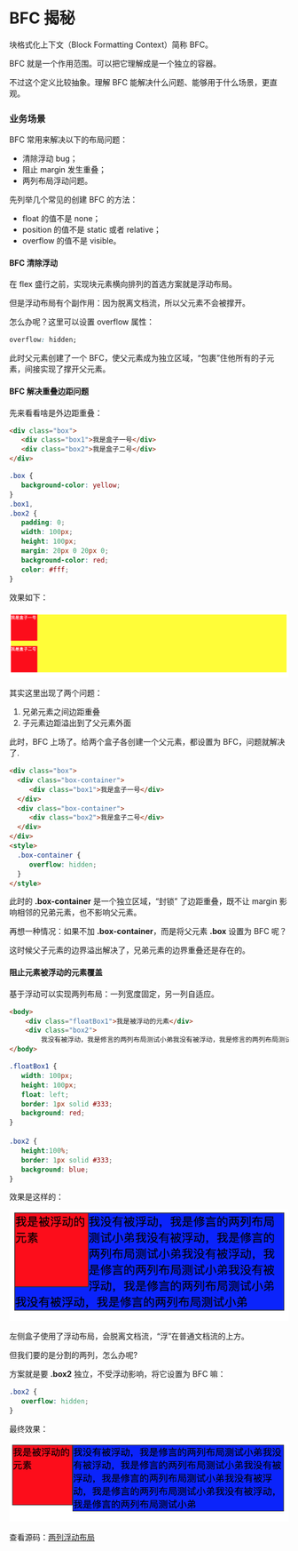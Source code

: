 # BFC 揭秘

块格式化上下文（Block Formatting Context）简称 BFC。

BFC 就是一个作用范围。可以把它理解成是一个独立的容器。

不过这个定义比较抽象。理解 BFC 能解决什么问题、能够用于什么场景，更直观。

### 业务场景

BFC 常用来解决以下的布局问题：

* 清除浮动 bug；
* 阻止 margin 发生重叠；
* 两列布局浮动问题。

先列举几个常见的创建 BFC 的方法：

* float 的值不是 none；
* position 的值不是 static 或者 relative；
* overflow 的值不是 visible。

#### BFC 清除浮动

在 flex 盛行之前，实现块元素横向排列的首选方案就是浮动布局。

但是浮动布局有个副作用：因为脱离文档流，所以父元素不会被撑开。

怎么办呢？这里可以设置 overflow 属性：

```css
overflow: hidden;
```

此时父元素创建了一个 BFC，使父元素成为独立区域，“包裹”住他所有的子元素，间接实现了撑开父元素。

#### BFC 解决重叠边距问题

先来看看啥是外边距重叠：

```html
<div class="box">
   <div class="box1">我是盒子一号</div>
   <div class="box2">我是盒子二号</div>
</div>
```

```css
.box {
   background-color: yellow;
}
.box1,
.box2 {
   padding: 0;
   width: 100px;
   height: 100px;
   margin: 20px 0 20px 0;
   background-color: red;
   color: #fff;
}
```

效果如下：

![F670C641-C752-4F66-9AE0-0D1A58F24A2D](../image/F670C641-C752-4F66-9AE0-0D1A58F24A2D.png)

其实这里出现了两个问题：

1. 兄弟元素之间边距重叠
2. 子元素边距溢出到了父元素外面

此时，BFC 上场了。给两个盒子各创建一个父元素，都设置为 BFC，问题就解决了.

```html
<div class="box">
  <div class="box-container">
     <div class="box1">我是盒子一号</div>
  </div>
  <div class="box-container">
     <div class="box2">我是盒子二号</div>
  </div>
</div>
<style>
  .box-container {
     overflow: hidden;
  }
</style>
```

此时的 **.box-container** 是一个独立区域，“封锁” 了边距重叠，既不让 margin 影响相邻的兄弟元素，也不影响父元素。

再想一种情况：如果不加 **.box-container**，而是将父元素 **.box** 设置为 BFC 呢？

这时候父子元素的边界溢出解决了，兄弟元素的边界重叠还是存在的。

#### 阻止元素被浮动的元素覆盖

基于浮动可以实现两列布局：一列宽度固定，另一列自适应。

```html
<body>
    <div class="floatBox1">我是被浮动的元素</div>
    <div class="box2">
        我没有被浮动，我是修言的两列布局测试小弟我没有被浮动，我是修言的两列布局测试小弟我没有被浮动，我是修言的两列布局测试小弟我没有被浮动，我是修言的两列布局测试小弟我没有被浮动，我是修言的两列布局测试小弟</div>
</body>
```

```css
.floatBox1 {
   width: 100px;
   height: 100px;
   float: left;
   border: 1px solid #333;
   background: red;
}

.box2 {
   height:100%;
   border: 1px solid #333;
   background: blue;
}
```

效果是这样的：

![F0DFF31B-CD58-4882-907C-50F009C10520](../image/F0DFF31B-CD58-4882-907C-50F009C10520.png)

左侧盒子使用了浮动布局，会脱离文档流，“浮”在普通文档流的上方。

但我们要的是分割的两列，怎么办呢?

方案就是要 **.box2** 独立，不受浮动影响，将它设置为 BFC 嘛：

```css
.box2 {
   overflow: hidden;
}
```

最终效果：

![9C81530A-2542-4DD0-939D-392E13F7ADB6](../image/9C81530A-2542-4DD0-939D-392E13F7ADB6.png)

查看源码：[两列浮动布局](https://codesandbox.io/s/liangliefudongbuju-1uxrc?file=/index.html)
